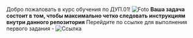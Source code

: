 Добро пожаловать в курс обучения по ДУП.01!
![Foto](https://raw.githubusercontent.com/kvinokain/-.01/main/photo_5274216013128392659_y.jpg)
**Ваша задача состоит в том, чтобы максимально четко следовать инструкциям внутри данного репозитория**
Перейдите по ссылке для выполнения первого задания - ![Ссылка](https://github.com/kvinokain/DUP01/blob/main/1%20task)
